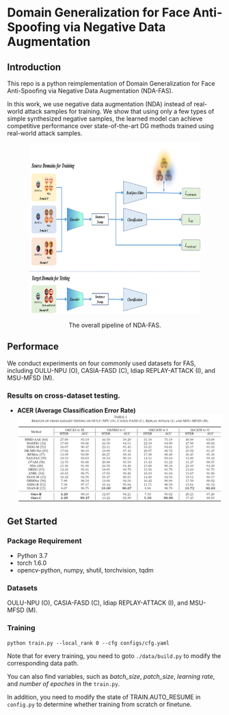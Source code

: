 # Domain Generalization for Face Anti-Spoofing via Negative Data Augmentation




## Introduction

This repo is a python reimplementation of Domain Generalization for Face Anti-Spoofing via Negative Data Augmentation (NDA-FAS).

In this work, we use negative data augmentation (NDA) instead of real-world attack samples for training. We show that using only a few types of simple
synthesized negative samples, the learned model can achieve competitive performance over state-of-the-art DG methods trained using real-world attack
samples.
 
<div align=center>
<img src="image/overflow-new.png" width="400" height="400"/>

The overall pipeline of NDA-FAS.
</div>


## Performace

We conduct experiments on four commonly used datasets for FAS, including OULU-NPU (O), CASIA-FASD (C), Idiap REPLAY-ATTACK (I), and MSU-MFSD (M).

### Results on cross-dataset testing.

- **ACER (Average Classification Error Rate)**
![alt text](image/result.png )

## Get Started

### Package Requirement

- Python 3.7
- torch 1.6.0
- opencv-python, numpy, shutil, torchvision, tqdm

### Datasets

OULU-NPU (O), CASIA-FASD (C), Idiap REPLAY-ATTACK (I), and MSU-MFSD (M).

### Training

```
python train.py --local_rank 0 --cfg configs/cfg.yaml
```

Note that for every training, you need to goto `./data/build.py` to modify the corresponding data path.

You can also find variables, such as *batch_size*, *patch_size*, *learning rate*, and *number of epoches* in the `train.py`.

In addition, you need to modify the state of TRAIN.AUTO_RESUME in `config.py` to determine whether training from scratch or finetune.


